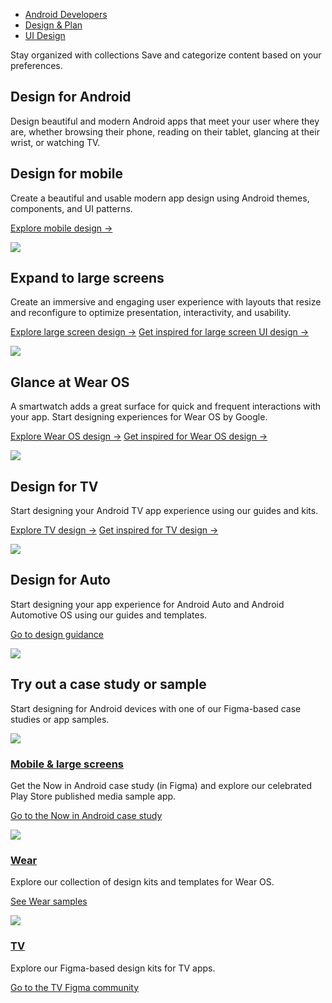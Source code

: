 -   [Android Developers](https://developer.android.com/)
-   [Design & Plan](https://developer.android.com/design)
-   [UI Design](https://developer.android.com/design/ui)

Stay organized with collections Save and categorize content based on your preferences.

## Design for Android

Design beautiful and modern Android apps that meet your user where they are, whether browsing their phone, reading on their tablet, glancing at their wrist, or watching TV.

## Design for mobile

Create a beautiful and usable modern app design using Android themes, components, and UI patterns.

[Explore mobile design →](https://developer.android.com/design/ui/mobile)

![](https://developer.android.com/static/images/design/ui/mobile-promo.png)

## Expand to large screens

Create an immersive and engaging user experience with layouts that resize and reconfigure to optimize presentation, interactivity, and usability.

[Explore large screen design →](https://developer.android.com/design/ui/large-screens) [Get inspired for large screen UI design →](https://developer.android.com/large-screens/gallery)

![](https://developer.android.com/static/images/design/ui/large-screens-banner.png)

## Glance at Wear OS

A smartwatch adds a great surface for quick and frequent interactions with your app. Start designing experiences for Wear OS by Google.

[Explore Wear OS design →](https://developer.android.com/design/ui/wear) [Get inspired for Wear OS design →](https://developer.android.com/wear/gallery)

![](https://developer.android.com/static/images/design/ui/promo-wear.png)

## Design for TV

Start designing your Android TV app experience using our guides and kits.

[Explore TV design →](https://developer.android.com/design/ui/tv) [Get inspired for TV design →](https://developer.android.com/design/ui/tv/samples/overview)

![](https://developer.android.com/static/images/design/ui/promo-tv.png)

## Design for Auto

Start designing your app experience for Android Auto and Android Automotive OS using our guides and templates.

[Go to design guidance](https://developers.google.com/cars/design/create-apps)

![](https://developer.android.com/static/images/design/ui/auto-hero.png)

## Try out a case study or sample

Start designing for Android devices with one of our Figma-based case studies or app samples.

[![](https://developer.android.com/static/images/design/ui/card-nia.png)](https://www.figma.com/community/file/1164313362327941158)

### [Mobile & large screens](https://www.figma.com/community/file/1164313362327941158)

Get the Now in Android case study (in Figma) and explore our celebrated Play Store published media sample app.

[Go to the Now in Android case study](https://www.figma.com/community/file/1164313362327941158)

[![](https://developer.android.com/static/images/design/ui/card-wear.png)](https://developer.android.com/design/ui/wear/samples)

### [Wear](https://developer.android.com/design/ui/wear/samples)

Explore our collection of design kits and templates for Wear OS.

[See Wear samples](https://developer.android.com/design/ui/wear/samples)

[![](https://developer.android.com/static/images/design/ui/card-tv.png)](https://www.figma.com/@tv)

### [TV](https://www.figma.com/@tv)

Explore our Figma-based design kits for TV apps.

[Go to the TV Figma community](https://www.figma.com/@tv)